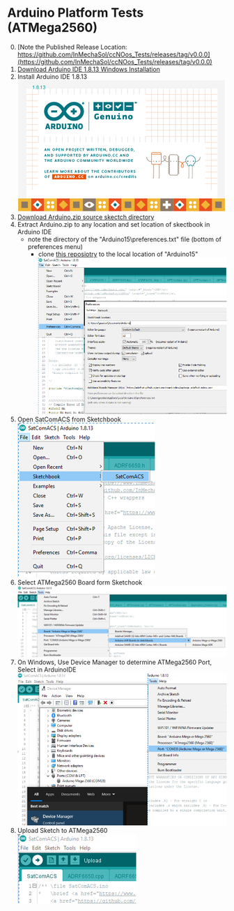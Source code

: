 # Arduino Platform Tests (ATMega2560)
0) [Note the Published Release Location: https://github.com/InMechaSol/ccNOos_Tests/releases/tag/v0.0.0](https://github.com/InMechaSol/ccNOos_Tests/releases/tag/v0.0.0)
1) [Download Arduino IDE 1.8.13 Windows Installation](https://github.com/InMechaSol/ccNOos_Tests/releases/download/v0.0.0/arduino-1.8.13-windows.exe)
2) Install Arduino IDE 1.8.13 
    ![Arduino IDE](https://github.com/InMechaSol/ccNOos/blob/main/docs/pngs/ArduinoIDEAbout.PNG)
3) [Download Arduino.zip source skectch directory](https://github.com/InMechaSol/ccNOos_Tests/releases/download/v0.0.0/Arduino_20220306.zip)
4) Extract Arduino.zip to any location and set location of skectbook in Arduino IDE
   - note the directory of the "Arduino15\preferences.txt" file (bottom of preferences menu)
     - clone [this reposiotry](https://github.com/GSE79/Arduino15) to the local location of "Arduino15"
   ![ArduinoIDE conf](https://github.com/InMechaSol/ccNOos/blob/main/docs/pngs/ArduinoIDEConfigure.PNG)
5) Open SatComACS from Sketchbook
   ![ArduinoIDE open](https://github.com/InMechaSol/ccNOos/blob/main/docs/pngs/ArduinoIDEOpenSketch.PNG)
6) Select ATMega2560 Board form Sketchook
    ![ArduinoIDE boardselect](https://github.com/InMechaSol/ccNOos/blob/main/docs/pngs/ArduinoIDE_BoardSelection.PNG)
7) On Windows, Use Device Manager to determine ATMega2560 Port, Select in ArduinoIDE
   ![ArduinoIDE portselect](https://github.com/InMechaSol/ccNOos/blob/main/docs/pngs/ArduinoIDE_PortSelection.PNG)
8) Upload Sketch to ATMega2560
    ![ArduinoIDE upload](https://github.com/InMechaSol/ccNOos/blob/main/docs/pngs/ArduinoIDE_Upload.PNG)
